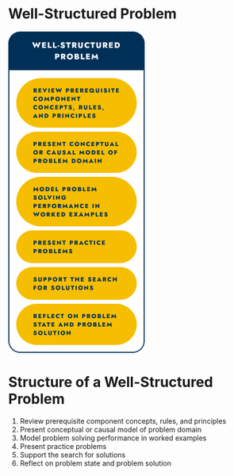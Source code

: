 # Well-Structured Problem

<img src="./WellStructuredProblem.png" alt="Well-Structured Problem"/>

# Structure of a Well-Structured Problem

1. Review prerequisite component concepts, rules, and principles
2. Present conceptual or causal model of problem domain
3. Model problem solving performance in worked examples
4. Present practice problems
5. Support the search for solutions
6. Reflect on problem state and problem solution